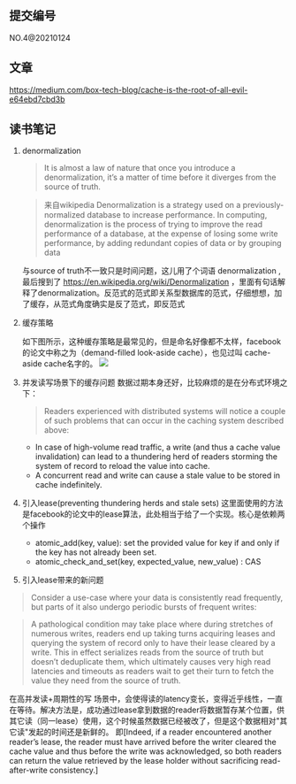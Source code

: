 ## 提交编号
NO.4@20210124

## 文章
https://medium.com/box-tech-blog/cache-is-the-root-of-all-evil-e64ebd7cbd3b

## 读书笔记

1. denormalization
    > It is almost a law of nature that once you introduce a denormalization, it’s a matter of time before it diverges from the source of truth.

    > 来自wikipedia Denormalization is a strategy used on a previously-normalized database to increase performance. In computing, denormalization is the process of trying to improve the read performance of a database, at the expense of losing some write performance, by adding redundant copies of data or by grouping data

    与source of truth不一致只是时间问题，这儿用了个词语 denormalization , 最后搜到了 https://en.wikipedia.org/wiki/Denormalization ，里面有句话解释了denormalization。反范式的范式即关系型数据库的范式，仔细想想，加了缓存，从范式角度确实是反了范式，即反范式

2. 缓存策略

    如下图所示，这种缓存策略是最常见的，但是命名好像都不太样，facebook的论文中称之为（demand-filled look-aside cache），也见过叫 cache-aside cache名字的。
    ![](https://miro.medium.com/max/700/1*ADUvdnyTltZmpubw7w3FPg.jpeg)

3. 并发读写场景下的缓存问题
    数据过期本身还好，比较麻烦的是在分布式环境之下：
    > Readers experienced with distributed systems will notice a couple of such problems that can occur in the caching system described above:
    - In case of high-volume read traffic, a write (and thus a cache value invalidation) can lead to a thundering herd of readers storming the system of record to reload the value into cache.
    - A concurrent read and write can cause a stale value to be stored in cache indefinitely.

4. 引入lease(preventing thundering herds and stale sets)
    这里面使用的方法是facebook的论文中的lease算法，此处相当于给了一个实现。核心是依赖两个操作
    - atomic_add(key, value): set the provided value for key if and only if the key has not already been set.
    - atomic_check_and_set(key, expected_value, new_value) : CAS

5. 引入lease带来的新问题
> Consider a use-case where your data is consistently read frequently, but parts of it also undergo periodic bursts of frequent writes:

> A pathological condition may take place where during stretches of numerous writes, readers end up taking turns acquiring leases and querying the system of record only to have their lease cleared by a write. This in effect serializes reads from the source of truth but doesn’t deduplicate them, which ultimately causes very high read latencies and timeouts as readers wait to get their turn to fetch the value they need from the source of truth.

在高并发读+周期性的写 场景中，会使得读的latency变长，变得近乎线性，一直在等待。解决方法是，成功通过lease拿到数据的reader将数据暂存某个位置，供其它读（同一lease）使用，这个时候虽然数据已经被改了，但是这个数据相对"其它读"发起的时间还是新鲜的。
即[Indeed, if a reader encountered another reader’s lease, the reader must have arrived before the writer cleared the cache value and thus before the write was acknowledged, so both readers can return the value retrieved by the lease holder without sacrificing read-after-write consistency.]
 